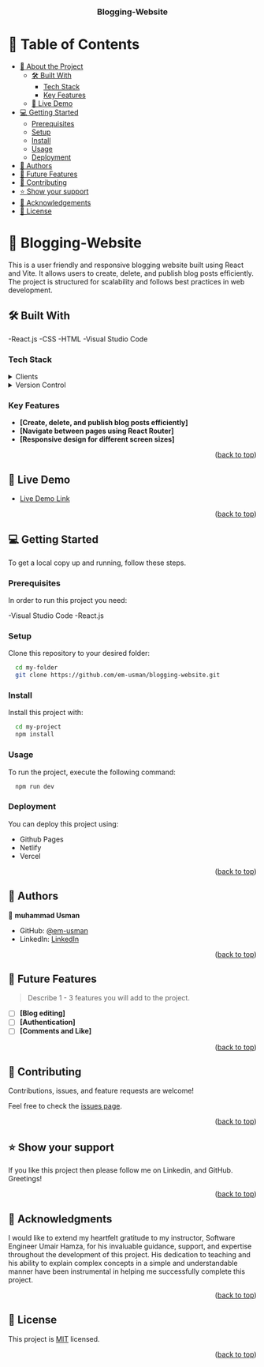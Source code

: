 <a name="readme-top"></a>

<div align="center">

  <h3><b>Blogging-Website</b></h3>

</div>

<!-- TABLE OF CONTENTS -->

# 📗 Table of Contents

- [📖 About the Project](#about-project)
  - [🛠 Built With](#built-with)
    - [Tech Stack](#tech-stack)
    - [Key Features](#key-features)
  - [🚀 Live Demo](#live-demo)
- [💻 Getting Started](#getting-started)
  - [Prerequisites](#prerequisites)
  - [Setup](#setup)
  - [Install](#install)
  - [Usage](#usage)
  - [Deployment](#deployment)
- [👥 Authors](#authors)
- [🔭 Future Features](#future-features)
- [🤝 Contributing](#contributing)
- [⭐️ Show your support](#support)
- [🙏 Acknowledgements](#acknowledgements)
- [📝 License](#license)

<!-- PROJECT DESCRIPTION -->

# 📖 Blogging-Website <a name="about-project"></a>

This is a user friendly and responsive blogging website built using React and Vite. It allows users to create, delete, and publish blog posts efficiently. The project is structured for scalability and follows best practices in web development.

## 🛠 Built With <a name="built-with"></a>
-React.js -CSS -HTML -Visual Studio Code
### Tech Stack <a name="tech-stack"></a>

<details>
  <summary>Clients</summary>
  <ul>
    <li><a href="https://code.visualstudio.com/Download">Visual Studio Code</a></li>
    <li><a href="https://react.dev/learn">React.js</a></li>
    <li><a href="https://html.com/html5/">HTML</a></li>
    <li><a href="https://developer.mozilla.org/en-US/docs/Web/CSS">CSS</a></li>
  </ul>
</details>

<details>
  <summary>Version Control</summary>
  <ul>
    <li><a href="https://github.com">Github</a></li>
  </ul>
</details>


<!-- Features -->

### Key Features <a name="key-features"></a>

- **[Create, delete, and publish blog posts efficiently]**
- **[Navigate between pages using React Router]**
- **[Responsive design for different screen sizes]**

<p align="right">(<a href="#readme-top">back to top</a>)</p>

<!-- LIVE DEMO -->

## 🚀 Live Demo <a name="live-demo"></a>

- [Live Demo Link](https://blogging-v1.netlify.app/)

<p align="right">(<a href="#readme-top">back to top</a>)</p>

<!-- GETTING STARTED -->

## 💻 Getting Started <a name="getting-started"></a>

To get a local copy up and running, follow these steps.

### Prerequisites

In order to run this project you need:

-Visual Studio Code -React.js     

### Setup

Clone this repository to your desired folder:

```sh
  cd my-folder
  git clone https://github.com/em-usman/blogging-website.git
```

### Install

Install this project with:

```sh
  cd my-project
  npm install
```

### Usage

To run the project, execute the following command:

```sh
  npm run dev
```

### Deployment

You can deploy this project using:
- Github Pages
- Netlify
- Vercel

<p align="right">(<a href="#readme-top">back to top</a>)</p>

<!-- AUTHORS -->

## 👥 Authors <a name="authors"></a>

👤 **muhammad Usman**

- GitHub: [@em-usman](https://github.com/em-usman?tab=repositories)
- LinkedIn: [LinkedIn](https://www.linkedin.com/in/osman-tariq-8a7543266/)

<p align="right">(<a href="#readme-top">back to top</a>)</p>

<!-- FUTURE FEATURES -->

## 🔭 Future Features <a name="future-features"></a>

> Describe 1 - 3 features you will add to the project.

- [ ] **[Blog editing]**
- [ ] **[Authentication]**
- [ ] **[Comments and Like]**

<p align="right">(<a href="#readme-top">back to top</a>)</p>

<!-- CONTRIBUTING -->

## 🤝 Contributing <a name="contributing"></a>

Contributions, issues, and feature requests are welcome!

Feel free to check the [issues page](https://github.com/em-usman/blogging-website/issues).

<p align="right">(<a href="#readme-top">back to top</a>)</p>

<!-- SUPPORT -->

## ⭐️ Show your support <a name="support"></a>

If you like this project then please follow me on Linkedin, and GitHub. Greetings!

<p align="right">(<a href="#readme-top">back to top</a>)</p>

<!-- ACKNOWLEDGEMENTS -->

## 🙏 Acknowledgments <a name="acknowledgements"></a>

I would like to extend my heartfelt gratitude to my instructor, Software Engineer Umair Hamza, for his invaluable guidance, support, and expertise throughout the development of this project. His dedication to teaching and his ability to explain complex concepts in a simple and understandable manner have been instrumental in helping me successfully complete this project.

<p align="right">(<a href="#readme-top">back to top</a>)</p>

<!-- LICENSE -->

## 📝 License <a name="license"></a>

This project is [MIT](./LICENSE) licensed.

<p align="right">(<a href="#readme-top">back to top</a>)</p>

